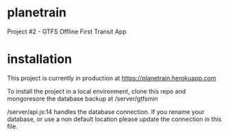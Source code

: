 # planetrain
Project #2 - GTFS Offline First Transit App

# installation
This project is currently in production at https://planetrain.herokuapp.com 

To install the project in a local environment, clone this repo and mongoresore the database backup at /server/gtfsmin 

/server/api.js:14 handles the database connection. If you rename your database, 
or use a non default location please update the connection in this file. 
